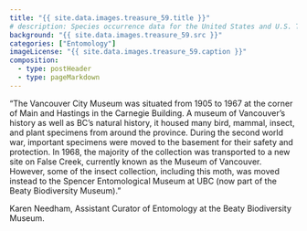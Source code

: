 ```yaml
---
title: "{{ site.data.images.treasure_59.title }}"
# description: Species occurrence data for the United States and U.S. Territories.
background: "{{ site.data.images.treasure_59.src }}"
categories: ["Entomology"]
imageLicense: "{{ site.data.images.treasure_59.caption }}"
composition:
  - type: postHeader
  - type: pageMarkdown
---
```


“The Vancouver City Museum was situated from 1905 to 1967 at the corner of Main and Hastings in the Carnegie Building. A museum of Vancouver’s history as well as BC’s natural history, it housed many bird, mammal, insect, and plant specimens from around the province. During the second world war, important specimens were moved to the basement for their safety and protection. In 1968, the majority of the collection was transported to a new site on False Creek, currently known as the Museum of Vancouver. However, some of the insect collection, including this moth, was moved instead to the Spencer Entomological Museum at UBC (now part of the Beaty Biodiversity Museum).”

Karen Needham, Assistant Curator of Entomology at the Beaty Biodiversity Museum.